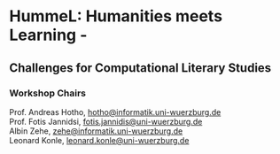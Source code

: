 # HummeL: Humanities meets Learning - 
## Challenges for Computational Literary Studies



### Workshop Chairs
Prof. Andreas Hotho, hotho@informatik.uni-wuerzburg.de <br/>
Prof. Fotis Jannidsi, fotis.jannidis@uni-wuerzburg.de <br/>
Albin Zehe, zehe@informatik.uni-wuerzburg.de <br/>
Leonard Konle, leonard.konle@uni-wuerzburg.de <br/>




